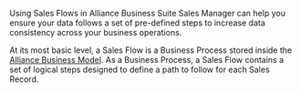 Using Sales Flows in Alliance Business Suite Sales Manager can help you ensure your data follows a set of pre-defined steps to increase data consistency across your business operations.

At its most basic level, a Sales Flow is a Business Process stored inside the [Alliance Business Model](/Components/Alliance-Business-Model.md). As a Business Process, a Sales Flow contains a set of logical steps designed to define a path to follow for each Sales Record.